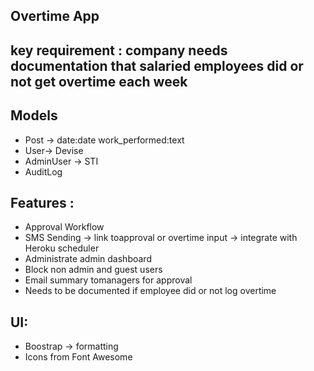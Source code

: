## Overtime App

## key requirement : company needs documentation that salaried employees did or not get overtime each week

## Models
- Post -> date:date work_performed:text
- User-> Devise
- AdminUser -> STI
- AuditLog

## Features :
- Approval Workflow
- SMS Sending -> link toapproval or overtime input -> integrate with Heroku scheduler
- Administrate admin dashboard
- Block non admin and guest users
- Email summary tomanagers for approval
- Needs to be documented if employee did or not log overtime

## UI:
- Boostrap -> formatting
- Icons from Font Awesome
